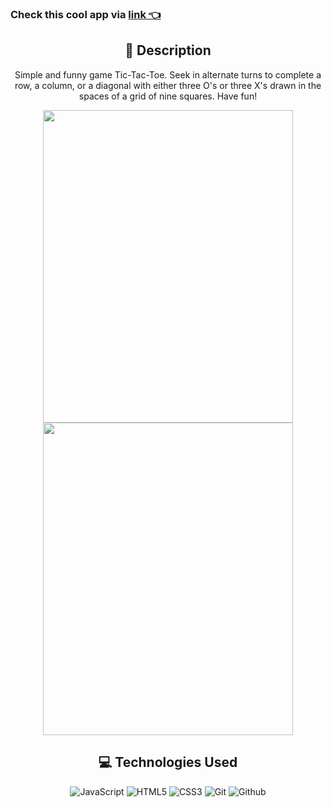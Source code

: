 

### Check this cool app via [link 👈](https://ruslandidun.github.io/new-todoListProject/)
<div id="description" align="center"> 

## :pencil: Description
Simple and funny game Tic-Tac-Toe. Seek in alternate turns to complete a row, a column, or a diagonal with either three O's or three X's drawn in the spaces of a grid of nine squares.
Have fun!

<div id="header" align="center">
  <img src="https://i.imgur.com/Jvfb5Oz.png" width="400" height="500">
</div>

<div id="header" align="center">
  <img src="https://i.imgur.com/e3Oqxjb.png" width="400" height="500">
</div>


## :computer: Technologies Used
![JavaScript](https://img.shields.io/badge/-JavaScript-05122A?style=flat&logo=javascript)
![HTML5](https://img.shields.io/badge/-HTML5-05122A?style=flat&logo=html5)
![CSS3](https://img.shields.io/badge/-CSS-05122A?style=flat&logo=css3)
![Git](https://img.shields.io/badge/-Git-05122A?style=flat&logo=git)
![Github](https://img.shields.io/badge/-GitHub-05122A?style=flat&logo=github)